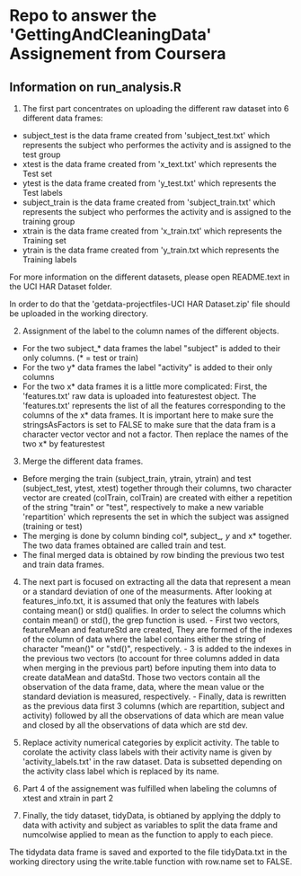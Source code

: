 Repo to answer the 'GettingAndCleaningData' Assignement from Coursera
=====================================================================


Information on run_analysis.R 
-----------------------------

1. The first part concentrates on uploading the different raw dataset into 6 different data frames:
  - subject_test is the data frame created from 'subject_test.txt' which represents the subject who performes the activity and is assigned to the test group
  - xtest is the data frame created from 'x_text.txt' which represents the Test set
  - ytest is the data frame created from 'y_test.txt' which represents the Test labels
  - subject_train is the data frame created from 'subject_train.txt' which represents the subject who performes the activity and is assigned to the training group
  - xtrain is the data frame created from 'x_train.txt' which represents the Training set
  - ytrain is the data frame created from 'y_train.txt which represents the Training labels
 
For more information on the different datasets, please open README.text in the UCI HAR Dataset folder.

In order to do that the 'getdata-projectfiles-UCI HAR Dataset.zip' file should be uploaded
in the working directory.

2. Assignment of the label to the column names of the different objects. 
  - For the two subject_* data frames the label "subject" is added to their only columns. (* = test or train) 
  - For the two y* data frames the label "activity" is added to their only columns
  - For the two x* data frames it is a little more complicated:
        First, the 'features.txt' raw data is uploaded into featurestest object. The 'features.txt' represents the list of all the features corresponding to the columns of the x* data frames. It is important here to make sure the stringsAsFactors is set to FALSE to make sure that the data fram is a character vector vector and not a factor.
        Then replace the names of the two x* by featurestest
        
3. Merge the different data frames. 
  - Before merging the train (subject_train, ytrain, ytrain) and test (subject_test, ytest, xtest) together through their columns, two character vector are created (colTrain, colTrain) are created with either a repetition of the string "train" or "test", respectively to make a new variable 'repartition' which represents the set in which the subject was assigned (training or test)
  - The merging is done by column binding col*, subject_*, y* and x* together. The two data frames obtained are called train and test.
  - The final merged data is obtained by row binding the previous two test and train data frames.
  
4. The next part is focused on extracting all the data that represent a mean or a standard deviation of one of the measurments.
After looking at features_info.txt, it is assumed that only the features with labels containg mean() or std() qualifies.
In order to select the columns which contain mean() or std(), the grep function is used.
        - First two vectors, featureMean and featureStd are created, They are formed of the indexes of the column of data where the label contains either the string of character "mean()" or "std()", respectively.
        - 3 is added to the indexes in the previous two vectors (to account for three columns added in data when merging in the previous part) before inputing them into data to create dataMean and dataStd. Those two vectors contain all the observation of the data frame, data, where the mean value or the standard deviation is measured, respectively.
        - Finally, data is rewritten as the previous data first 3 columns (which are repartition, subject and activity) followed by all the observations of data which are mean value and closed by all the observations of data which are std dev.
        
5. Replace activity numerical categories by explicit activity.
The table to corolate the activity class labels with their activity name is given by 'activity_labels.txt' in the raw dataset.
Data is subsetted depending on the activity class label which is replaced by its name.

6. Part 4 of the assignement was fulfilled when labeling the columns of xtest and xtrain in part 2

7. Finally, the tidy dataset, tidyData, is obtianed by applying the ddply to data with activity and subject as variables to split the data frame and numcolwise applied to mean as the function to apply to each piece.

The tidydata data frame is saved and exported to the file tidyData.txt in the working directory using the write.table function with row.name set to FALSE.